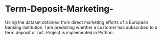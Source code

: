 # Term-Deposit-Marketing-
Using the dataset obtained from direct marketing efforts of a European banking institution, I am predicting whether a customer has subscribed to a term deposit or not. Project is implemented in Python.
